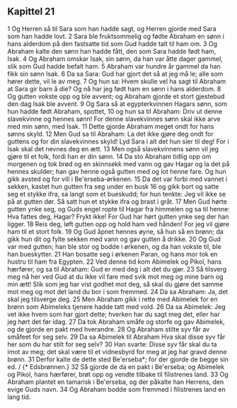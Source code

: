 ## Kapittel 21

1 Og Herren så til Sara som han hadde sagt, og Herren gjorde med Sara som han hadde lovt.
2 Sara ble fruktsommelig og fødte Abraham en sønn i hans alderdom på den fastsatte tid som Gud hadde talt til ham om.
3 Og Abraham kalte den sønn han hadde fått, den som Sara hadde født ham, Isak.
4 Og Abraham omskar Isak, sin sønn, da han var åtte dager gammel, slik som Gud hadde befalt ham.
5 Abraham var hundre år gammel da han fikk sin sønn Isak.
6 Da sa Sara: Gud har gjort det så at jeg må le; alle som hører dette, vil le av meg.
7 Og hun sa: Hvem skulle vel ha sagt til Abraham at Sara gir barn å die? Og nå har jeg født ham en sønn i hans alderdom.
8 Og gutten vokste opp og ble avvent; og Abraham gjorde et stort gjestebud den dag Isak ble avvent.
9 Og Sara så at egypterkvinnen Hagars sønn, som hun hadde født Abraham, spottet,
10 og hun sa til Abraham: Driv ut denne slavekvinne og hennes sønn! For denne slavekvinnes sønn skal ikke arve med min sønn, med Isak.
11 Dette gjorde Abraham meget ondt for hans sønns skyld.
12 Men Gud sa til Abraham: La det ikke gjøre deg ondt for guttens og for din slavekvinnes skyld! Lyd Sara i alt det hun sier til deg! For i Isak skal det nevnes deg en ætt.
13 Men også slavekvinnens sønn vil jeg gjøre til et folk, fordi han er din sønn.
14 Da sto Abraham tidlig opp om morgenen og tok brød og en skinnsekk med vann og gav Hagar og la det på hennes skulder; han gav henne også gutten med og lot henne fare. Og hun gikk avsted og for vill i Be'erseba-ørkenen.
15 Da det var forbi med vannet i sekken, kastet hun gutten fra seg under en busk
16 og gikk bort og satte seg et stykke ifra, sa langt som et bueskudd; for hun tenkte: Jeg vil ikke se på at gutten dør. Så satt hun et stykke ifra og brast i gråt.
17 Men Gud hørte gutten ynke seg, og Guds engel ropte til Hagar fra himmelen og sa til henne: Hva fattes deg, Hagar? Frykt ikke! For Gud har hørt gutten ynke seg der han ligger.
18 Reis deg, løft gutten opp og hold ham ved hånden! For jeg vil gjøre ham til et stort folk.
19 Og Gud åpnet hennes øyne, så hun så en brønn; da gikk hun dit og fylte sekken med vann og gav gutten å drikke.
20 Og Gud var med gutten; han ble stor og bodde i ørkenen, og da han vokste til, ble han bueskytter.
21 Han bosatte seg i ørkenen Paran, og hans mor tok en hustru til ham fra Egypten.
22 Ved denne tid kom Abimelek og Pikol, hans hærfører, og sa til Abraham: Gud er med deg i alt det du gjør.
23 Så tilsverg meg nå her ved Gud at du ikke vil fare med svik mot meg og mine barn og min ætt! Slik som jeg har vist godhet mot deg, så skal du gjøre det samme mot meg og mot det land du bor i som fremmed.
24 Da sa Abraham: Ja, det skal jeg tilsverge deg.
25 Men Abraham gikk i rette med Abimelek for en brønn som Abimeleks tjenere hadde tatt med vold.
26 Da sa Abimelek: Jeg vet ikke hvem som har gjort dette; hverken har du sagt meg det, eller har jeg hørt det før idag.
27 Da tok Abraham småfe og storfe og gav Abimelek, og de gjorde en pakt med hverandre.
28 Og Abraham stilte syv får av småfeet for seg selv.
29 Da sa Abimelek til Abraham Hva skal disse syv får her som du har stilt for seg selv?
30 Han svarte: Disse syv får skal du ta imot av meg; det skal være til et vidnesbyrd for meg at jeg har gravd denne brønn.
31 Derfor kalte de dette sted Be'erseba*; for der gjorde de begge sin ed. / {* Edsbrønnen.}
32 Så gjorde de da en pakt i Be'erseba; og Abimelek og Pikol, hans hærfører, brøt opp og vendte tilbake til filistrenes land.
33 Og Abraham plantet en tamarisk i Be'erseba, og der påkalte han Herrens, den evige Guds navn.
34 Og Abraham bodde som fremmed i filistrenes land en lang tid.
